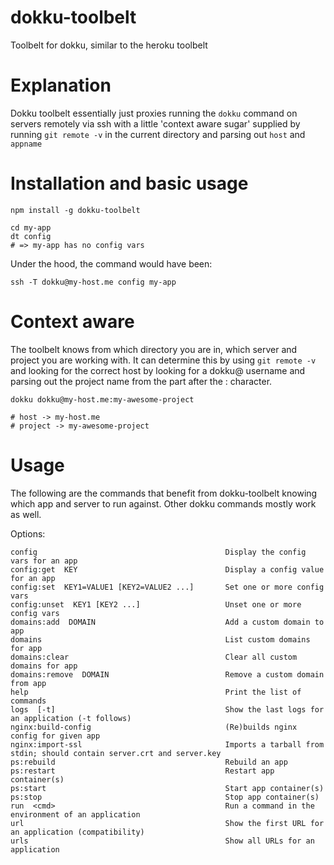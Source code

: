 dokku-toolbelt
==============

Toolbelt for dokku, similar to the heroku toolbelt

# Explanation

Dokku toolbelt essentially just proxies running the `dokku` command on servers
remotely via ssh with a little 'context aware sugar' supplied by running
`git remote -v` in the current directory and parsing out `host` and `appname`

# Installation and basic usage
```
npm install -g dokku-toolbelt

cd my-app
dt config
# => my-app has no config vars
```

Under the hood, the command would have been:

```
ssh -T dokku@my-host.me config my-app
```

# Context aware

The toolbelt knows from which directory you are in, which server and project you are working with.
It can determine this by using `git remote -v` and looking for the correct host by looking for a dokku@ username
and parsing out the project name from the part after the : character.

```
dokku dokku@my-host.me:my-awesome-project

# host -> my-host.me
# project -> my-awesome-project
```

# Usage

The following are the commands that benefit from dokku-toolbelt knowing which
app and server to run against. Other dokku commands mostly work as well.

Options:

    config                                          Display the config vars for an app
    config:get  KEY                                 Display a config value for an app
    config:set  KEY1=VALUE1 [KEY2=VALUE2 ...]       Set one or more config vars
    config:unset  KEY1 [KEY2 ...]                   Unset one or more config vars
    domains:add  DOMAIN                             Add a custom domain to app
    domains                                         List custom domains for app
    domains:clear                                   Clear all custom domains for app
    domains:remove  DOMAIN                          Remove a custom domain from app
    help                                            Print the list of commands
    logs  [-t]                                      Show the last logs for an application (-t follows)
    nginx:build-config                              (Re)builds nginx config for given app
    nginx:import-ssl                                Imports a tarball from stdin; should contain server.crt and server.key
    ps:rebuild                                      Rebuild an app
    ps:restart                                      Restart app container(s)
    ps:start                                        Start app container(s)
    ps:stop                                         Stop app container(s)
    run  <cmd>                                      Run a command in the environment of an application
    url                                             Show the first URL for an application (compatibility)
    urls                                            Show all URLs for an application
